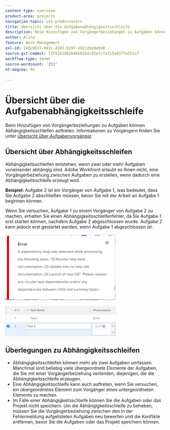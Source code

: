 ```yaml
---
content-type: overview
product-area: projects
navigation-topic: use-predecessors
title: Übersicht über die Aufgabenabhängigkeitsschleife
description: Beim Hinzufügen von Vorgängerbeziehungen zu Aufgaben können Abhängigkeitsschleifen auftreten. Informationen zu Vorgängern finden Sie unter Übersicht über Aufgabenvorgänger.
author: Alina
feature: Work Management
exl-id: 142e9637-841c-43d1-b297-e42c28a9e010
source-git-commit: f2f825280204b56d2dc85efc7a315a4377e551c7
workflow-type: tm+mt
source-wordcount: '253'
ht-degree: 0%

---
```


# Übersicht über die Aufgabenabhängigkeitsschleife

Beim Hinzufügen von Vorgängerbeziehungen zu Aufgaben können Abhängigkeitsschleifen auftreten. Informationen zu Vorgängern finden Sie unter [Übersicht über Aufgabenvorgänger](../../../manage-work/tasks/use-prdcssrs/predecessors-overview.md).

## Übersicht über Abhängigkeitsschleifen

Abhängigkeitsschleifen entstehen, wenn zwei oder mehr Aufgaben voneinander abhängig sind. Adobe Workfront erlaubt es Ihnen nicht, eine Vorgängerbeziehung zwischen Aufgaben zu erstellen, wenn dadurch eine Abhängigkeitsschleife erzeugt wird.

**Beispiel:** Aufgabe 2 ist ein Vorgänger von Aufgabe 1, was bedeutet, dass Sie Aufgabe 2 abschließen müssen, bevor Sie mit der Arbeit an Aufgabe 1 beginnen können.

Wenn Sie versuchen, Aufgabe 1 zu einem Vorgänger von Aufgabe 2 zu machen, erhalten Sie einen Abhängigkeitsschleifenfehler, da Sie Aufgabe 1 erst starten können, nachdem Aufgabe 2 abgeschlossen wurde. Aufgabe 2 kann jedoch erst gestartet werden, wenn Aufgabe 1 abgeschlossen ist.

![](assets/dependency-loop-error-message-350x209.png)

![](assets/dependency-loop-in-task-list-nwe-350x97.png)

## Überlegungen zu Abhängigkeitsschleifen

* Abhängigkeitsschleifen können mehr als zwei Aufgaben umfassen. Manchmal sind beliebig viele übergeordnete Elemente der Aufgaben, die Sie mit einer Vorgängerbeziehung verbinden, diejenigen, die die Abhängigkeitsschleife erzeugen.
* Eine Abhängigkeitsschleife kann auch auftreten, wenn Sie versuchen, ein übergeordnetes Element zum Vorgänger eines untergeordneten Elements zu machen.
* Im Falle einer Abhängigkeitsschleife können Sie die Aufgaben oder das Projekt nicht speichern. Um die Abhängigkeitsschleife zu beheben, müssen Sie die Vorgängerbeziehung zwischen den in der Fehlermeldung aufgelisteten Aufgaben neu bewerten und die Konflikte entfernen, bevor Sie die Aufgaben oder das Projekt speichern können.

 
